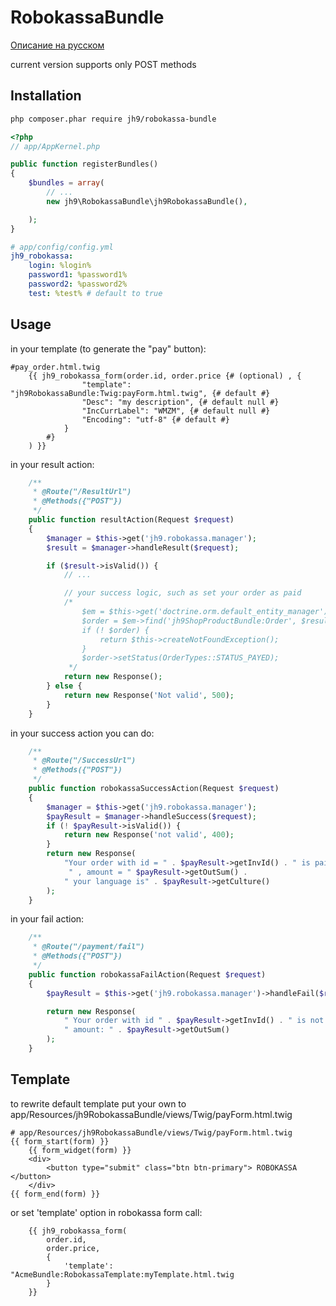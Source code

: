 RobokassaBundle
===============

[Описание на русском](https://github.com/jh9aea/jh9RobokassaBundle/blob/master/README.ru.md)

current version supports only POST methods

Installation
------------

```bash
php composer.phar require jh9/robokassa-bundle
```

```php
<?php
// app/AppKernel.php

public function registerBundles()
{
    $bundles = array(
        // ...
        new jh9\RobokassaBundle\jh9RobokassaBundle(),

    );
}
```

```yaml
# app/config/config.yml
jh9_robokassa:
    login: %login%
    password1: %password1%
    password2: %password2%
    test: %test% # default to true
```


Usage
-----

in your template (to generate the "pay" button):

```twig
#pay_order.html.twig
    {{ jh9_robokassa_form(order.id, order.price {# (optional) , {
                "template": "jh9RobokassaBundle:Twig:payForm.html.twig", {# default #}
                "Desc": "my description", {# default null #}
                "IncCurrLabel": "WMZM", {# default null #}
                "Encoding": "utf-8" {# default #}
            }
        #}
    ) }}
```

in your result action:

```php
    /**
     * @Route("/ResultUrl")
     * @Methods({"POST"})
     */
    public function resultAction(Request $request)
    {
        $manager = $this->get('jh9.robokassa.manager');
        $result = $manager->handleResult($request);

        if ($result->isValid()) {
            // ...

            // your success logic, such as set your order as paid
            /*
                $em = $this->get('doctrine.orm.default_entity_manager');
                $order = $em->find('jh9ShopProductBundle:Order', $result->getInvId());
                if (! $order) {
                    return $this->createNotFoundException();
                }
                $order->setStatus(OrderTypes::STATUS_PAYED);
             */
            return new Response();
        } else {
            return new Response('Not valid', 500);
        }
    }
```

in your success action you can do:

```php
    /**
     * @Route("/SuccessUrl")
     * @Methods({"POST"})
     */
    public function robokassaSuccessAction(Request $request)
    {
        $manager = $this->get('jh9.robokassa.manager');
        $payResult = $manager->handleSuccess($request);
        if (! $payResult->isValid()) {
            return new Response('not valid', 400);
        }
        return new Response(
            "Your order with id = " . $payResult->getInvId() . " is paid" .
             " , amount = " $payResult->getOutSum() .
            " your language is" . $payResult->getCulture()
        );
    }
```

in your fail action:

```php
    /**
     * @Route("/payment/fail")
     * @Methods({"POST"})
     */
    public function robokassaFailAction(Request $request)
    {
        $payResult = $this->get('jh9.robokassa.manager')->handleFail($request);

        return new Response(
            " Your order with id " . $payResult->getInvId() . " is not paid" .
            " amount: " . $payResult->getOutSum()
        );
    }
```

Template
--------

to rewrite default template put your own to app/Resources/jh9RobokassaBundle/views/Twig/payForm.html.twig

```twig
# app/Resources/jh9RobokassaBundle/views/Twig/payForm.html.twig
{{ form_start(form) }}
    {{ form_widget(form) }}
    <div>
        <button type="submit" class="btn btn-primary"> ROBOKASSA </button>
    </div>
{{ form_end(form) }}
```

or set 'template' option in robokassa form call:

```twig
    {{ jh9_robokassa_form(
        order.id,
        order.price,
        {
            'template': "AcmeBundle:RobokassaTemplate:myTemplate.html.twig
        }
    }}
```